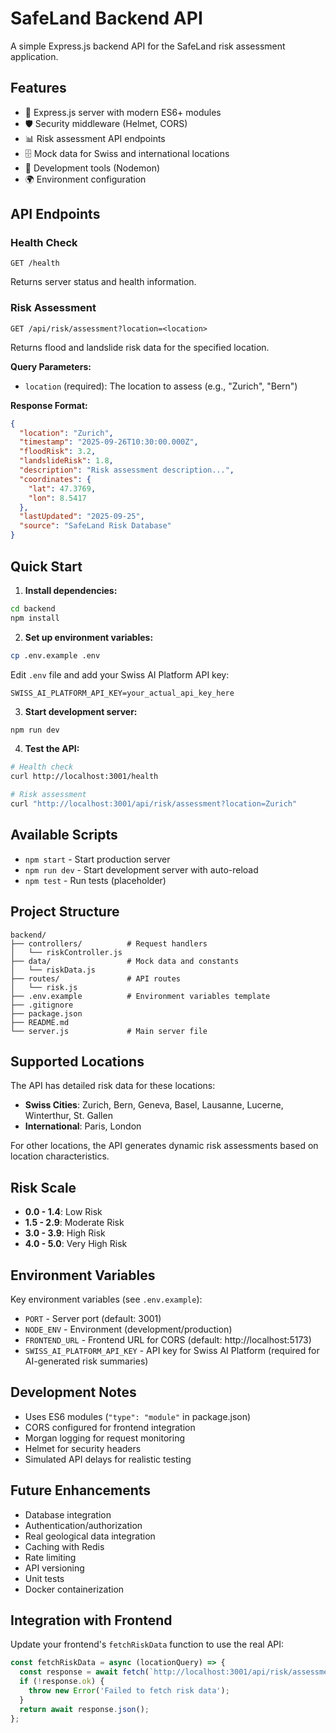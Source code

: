# SafeLand Backend API

A simple Express.js backend API for the SafeLand risk assessment application.

## Features

- 🚀 Express.js server with modern ES6+ modules
- 🛡️ Security middleware (Helmet, CORS)
- 📊 Risk assessment API endpoints
- 🗄️ Mock data for Swiss and international locations
- 🔧 Development tools (Nodemon)
- 🌍 Environment configuration

## API Endpoints

### Health Check
```
GET /health
```
Returns server status and health information.

### Risk Assessment
```
GET /api/risk/assessment?location=<location>
```
Returns flood and landslide risk data for the specified location.

**Query Parameters:**
- `location` (required): The location to assess (e.g., "Zurich", "Bern")

**Response Format:**
```json
{
  "location": "Zurich",
  "timestamp": "2025-09-26T10:30:00.000Z",
  "floodRisk": 3.2,
  "landslideRisk": 1.8,
  "description": "Risk assessment description...",
  "coordinates": {
    "lat": 47.3769,
    "lon": 8.5417
  },
  "lastUpdated": "2025-09-25",
  "source": "SafeLand Risk Database"
}
```

## Quick Start

1. **Install dependencies:**
```bash
cd backend
npm install
```

2. **Set up environment variables:**
```bash
cp .env.example .env
```
Edit `.env` file and add your Swiss AI Platform API key:
```
SWISS_AI_PLATFORM_API_KEY=your_actual_api_key_here
```

3. **Start development server:**
```bash
npm run dev
```

4. **Test the API:**
```bash
# Health check
curl http://localhost:3001/health

# Risk assessment
curl "http://localhost:3001/api/risk/assessment?location=Zurich"
```

## Available Scripts

- `npm start` - Start production server
- `npm run dev` - Start development server with auto-reload
- `npm test` - Run tests (placeholder)

## Project Structure

```
backend/
├── controllers/          # Request handlers
│   └── riskController.js
├── data/                 # Mock data and constants
│   └── riskData.js
├── routes/               # API routes
│   └── risk.js
├── .env.example          # Environment variables template
├── .gitignore
├── package.json
├── README.md
└── server.js             # Main server file
```

## Supported Locations

The API has detailed risk data for these locations:
- **Swiss Cities**: Zurich, Bern, Geneva, Basel, Lausanne, Lucerne, Winterthur, St. Gallen
- **International**: Paris, London

For other locations, the API generates dynamic risk assessments based on location characteristics.

## Risk Scale

- **0.0 - 1.4**: Low Risk
- **1.5 - 2.9**: Moderate Risk  
- **3.0 - 3.9**: High Risk
- **4.0 - 5.0**: Very High Risk

## Environment Variables

Key environment variables (see `.env.example`):

- `PORT` - Server port (default: 3001)
- `NODE_ENV` - Environment (development/production)
- `FRONTEND_URL` - Frontend URL for CORS (default: http://localhost:5173)
- `SWISS_AI_PLATFORM_API_KEY` - API key for Swiss AI Platform (required for AI-generated risk summaries)

## Development Notes

- Uses ES6 modules (`"type": "module"` in package.json)
- CORS configured for frontend integration
- Morgan logging for request monitoring
- Helmet for security headers
- Simulated API delays for realistic testing

## Future Enhancements

- Database integration
- Authentication/authorization
- Real geological data integration
- Caching with Redis
- Rate limiting
- API versioning
- Unit tests
- Docker containerization

## Integration with Frontend

Update your frontend's `fetchRiskData` function to use the real API:

```javascript
const fetchRiskData = async (locationQuery) => {
  const response = await fetch(`http://localhost:3001/api/risk/assessment?location=${encodeURIComponent(locationQuery)}`);
  if (!response.ok) {
    throw new Error('Failed to fetch risk data');
  }
  return await response.json();
};
```